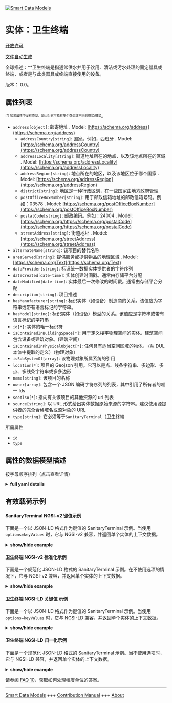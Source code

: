 <!-- 10-Header -->    
[![Smart Data Models](https://smartdatamodels.org/wp-content/uploads/2022/01/SmartDataModels_logo.png "Logo")](https://smartdatamodels.org)    
实体：卫生终端    
=======<!-- /10-Header -->    
<!-- 15-License -->    
[开放许可](https://github.com/smart-data-models//dataModel.S4BLDG/blob/master/SanitaryTerminal/LICENSE.md)    
[文件自动生成](https://docs.google.com/presentation/d/e/2PACX-1vTs-Ng5dIAwkg91oTTUdt8ua7woBXhPnwavZ0FxgR8BsAI_Ek3C5q97Nd94HS8KhP-r_quD4H0fgyt3/pub?start=false&loop=false&delayms=3000#slide=id.gb715ace035_0_60)    
<!-- /15-License -->    
<!-- 20-Description -->    
全球描述：**卫生终端是指通常供水并用于饮用、清洁或污水处理的固定器具或终端，或者是与此类器具或终端直接使用的设备。    
版本： 0.0。    
<!-- /20-Description -->    
<!-- 30-PropertiesList -->    
## 属性列表    
<sup><sub>[*] 如果属性中没有类型，是因为它可能有多个类型或不同的格式/模式</sub></sup>。    
- `address[object]`: 邮寄地址  . Model: [https://schema.org/address](https://schema.org/address)	- `addressCountry[string]`: 国家。例如，西班牙  . Model: [https://schema.org/addressCountry](https://schema.org/addressCountry)    
	- `addressLocality[string]`: 街道地址所在的地点，以及该地点所在的区域  . Model: [https://schema.org/addressLocality](https://schema.org/addressLocality)    
	- `addressRegion[string]`: 地点所在的地区，以及该地区位于哪个国家  . Model: [https://schema.org/addressRegion](https://schema.org/addressRegion)    
	- `district[string]`: 地区是一种行政区划，在一些国家由地方政府管理      
	- `postOfficeBoxNumber[string]`: 用于邮政信箱地址的邮政信箱号码。例如：03578  . Model: [https://schema.org/postOfficeBoxNumber](https://schema.org/postOfficeBoxNumber)    
	- `postalCode[string]`: 邮政编码。例如：24004  . Model: [https://schema.org/https://schema.org/postalCode](https://schema.org/https://schema.org/postalCode)    
	- `streetAddress[string]`: 街道地址  . Model: [https://schema.org/streetAddress](https://schema.org/streetAddress)    
- `alternateName[string]`: 该项目的替代名称  - `areaServed[string]`: 提供服务或提供物品的地理区域  . Model: [https://schema.org/Text](https://schema.org/Text)- `dataProvider[string]`: 标识统一数据实体提供者的字符序列  - `dateCreated[date-time]`: 实体创建时间戳。通常由存储平台分配  - `dateModified[date-time]`: 实体最后一次修改的时间戳。通常由存储平台分配  - `description[string]`: 项目描述  - `hasManufacturer[string]`: 标识实体（如设备）制造商的关系。该值应为字符串或带有语言标记的字符串。  - `hasModel[string]`: 标识实体（如设备）模型的关系。该值应是字符串或带有语言标记的字符串  - `id[*]`: 实体的唯一标识符  - `isContainedInBuildingSpace[*]`: 用于定义楼宇物理空间的实体。建筑空间包含设备或建筑对象。(建筑空间）  - `isContainedInPhysicalObject[*]`: 任何具有适当空间区域的物体。  (从 DUL 本体中提取的定义）（物理对象）  - `isSubSystemOf[array]`: 该物理对象所属系统的引用  - `location[*]`: 项目的 Geojson 引用。它可以是点、线条字符串、多边形、多点、多线条字符串或多多边形  - `name[string]`: 该项目的名称  - `owner[array]`: 包含一个 JSON 编码字符序列的列表，其中引用了所有者的唯一 Ids  - `seeAlso[*]`: 指向有关该项目的其他资源的 uri 列表  - `source[string]`: 以 URL 形式给出实体数据原始来源的字符串。建议使用源提供者的完全合格域名或源对象的 URL  - `type[string]`: 它必须等于`SanitaryTerminal`（卫生终端  <!-- /30-PropertiesList -->    
<!-- 35-RequiredProperties -->    
所需属性    
- `id`  - `type`  <!-- /35-RequiredProperties -->    
<!-- 40-RequiredProperties -->    
<!-- /40-RequiredProperties -->    
<!-- 50-DataModelHeader -->    
## 属性的数据模型描述    
按字母顺序排列（点击查看详情）    
<!-- /50-DataModelHeader -->    
<!-- 60-ModelYaml -->    
<details><summary><strong>full yaml details</strong></summary>      
```yaml    
SanitaryTerminal:      
  description: 'A sanitary terminal is a fixed appliance or terminal usually supplied with water and used for drinking, cleaning or foul water disposal or that is an item of equipment directly used with such an appliance or terminal.'      
  properties:      
    address:      
      description: The mailing address      
      properties:      
        addressCountry:      
          description: 'The country. For example, Spain'      
          type: string      
          x-ngsi:      
            model: https://schema.org/addressCountry      
            type: Property      
        addressLocality:      
          description: 'The locality in which the street address is, and which is in the region'      
          type: string      
          x-ngsi:      
            model: https://schema.org/addressLocality      
            type: Property      
        addressRegion:      
          description: 'The region in which the locality is, and which is in the country'      
          type: string      
          x-ngsi:      
            model: https://schema.org/addressRegion      
            type: Property      
        district:      
          description: 'A district is a type of administrative division that, in some countries, is managed by the local government'      
          type: string      
          x-ngsi:      
            type: Property      
        postOfficeBoxNumber:      
          description: 'The post office box number for PO box addresses. For example, 03578'      
          type: string      
          x-ngsi:      
            model: https://schema.org/postOfficeBoxNumber      
            type: Property      
        postalCode:      
          description: 'The postal code. For example, 24004'      
          type: string      
          x-ngsi:      
            model: https://schema.org/https://schema.org/postalCode      
            type: Property      
        streetAddress:      
          description: The street address      
          type: string      
          x-ngsi:      
            model: https://schema.org/streetAddress      
            type: Property      
        streetNr:      
          description: Number identifying a specific property on a public street      
          type: string      
          x-ngsi:      
            type: Property      
      type: object      
      x-ngsi:      
        model: https://schema.org/address      
        type: Property      
    alternateName:      
      description: An alternative name for this item      
      type: string      
      x-ngsi:      
        type: Property      
    areaServed:      
      description: The geographic area where a service or offered item is provided      
      type: string      
      x-ngsi:      
        model: https://schema.org/Text      
        type: Property      
    dataProvider:      
      description: A sequence of characters identifying the provider of the harmonised data entity      
      type: string      
      x-ngsi:      
        type: Property      
    dateCreated:      
      description: Entity creation timestamp. This will usually be allocated by the storage platform      
      format: date-time      
      type: string      
      x-ngsi:      
        type: Property      
    dateModified:      
      description: Timestamp of the last modification of the entity. This will usually be allocated by the storage platform      
      format: date-time      
      type: string      
      x-ngsi:      
        type: Property      
    description:      
      description: A description of this item      
      type: string      
      x-ngsi:      
        type: Property      
    hasManufacturer:      
      description: 'A relationship identifying the manufacturer of an entity (e.g., device). The value is expected to be a string or a string with language tag'      
      type: string      
      x-ngsi:      
        type: Property      
    hasModel:      
      description: 'A relationship identifying the model of an entity (e.g., device). The value is expected to be a string or a string with language tag'      
      type: string      
      x-ngsi:      
        type: Property      
    id:      
      anyOf:      
        - description: Identifier format of any NGSI entity      
          maxLength: 256      
          minLength: 1      
          pattern: ^[\w\-\.\{\}\$\+\*\[\]`|~^@!,:\\]+$      
          type: string      
          x-ngsi:      
            type: Property      
        - description: Identifier format of any NGSI entity      
          format: uri      
          type: string      
          x-ngsi:      
            type: Property      
      description: Unique identifier of the entity      
      x-ngsi:      
        type: Property      
    isContainedInBuildingSpace:      
      anyOf:      
        - description: Identifier format of any NGSI entity      
          maxLength: 256      
          minLength: 1      
          pattern: ^[\w\-\.\{\}\$\+\*\[\]`|~^@!,:\\]+$      
          type: string      
          x-ngsi:      
            type: Property      
        - description: Identifier format of any NGSI entity      
          format: uri      
          type: string      
          x-ngsi:      
            type: Property      
      description: An entity used to define the physical spaces of the building. A building space contains devices or building objects. (BuildingSpace)      
      x-ngsi:      
        type: Property      
    isContainedInPhysicalObject:      
      anyOf:      
        - description: Identifier format of any NGSI entity      
          maxLength: 256      
          minLength: 1      
          pattern: ^[\w\-\.\{\}\$\+\*\[\]`|~^@!,:\\]+$      
          type: string      
          x-ngsi:      
            type: Property      
        - description: Identifier format of any NGSI entity      
          format: uri      
          type: string      
          x-ngsi:      
            type: Property      
      description: Any Object that has a proper space region.  (Definition extracted from DUL ontology) (PhysicalObject)      
      x-ngsi:      
        type: Property      
    isSubSystemOf:      
      description: A reference to a system(s) that this Physical Object is part of      
      items:      
        anyOf:      
          - description: Identifier format of any NGSI entity      
            maxLength: 256      
            minLength: 1      
            pattern: ^[\w\-\.\{\}\$\+\*\[\]`|~^@!,:\\]+$      
            type: string      
            x-ngsi:      
              type: Property      
          - description: Identifier format of any NGSI entity      
            format: uri      
            type: string      
            x-ngsi:      
              type: Property      
        description: Unique identifier of the entity      
        x-ngsi:      
          type: Property      
      type: array      
      x-ngsi:      
        type: Relationship      
    location:      
      description: 'Geojson reference to the item. It can be Point, LineString, Polygon, MultiPoint, MultiLineString or MultiPolygon'      
      oneOf:      
        - description: Geojson reference to the item. Point      
          properties:      
            bbox:      
              items:      
                type: number      
              minItems: 4      
              type: array      
            coordinates:      
              items:      
                type: number      
              minItems: 2      
              type: array      
            type:      
              enum:      
                - Point      
              type: string      
          required:      
            - type      
            - coordinates      
          title: GeoJSON Point      
          type: object      
          x-ngsi:      
            type: GeoProperty      
        - description: Geojson reference to the item. LineString      
          properties:      
            bbox:      
              items:      
                type: number      
              minItems: 4      
              type: array      
            coordinates:      
              items:      
                items:      
                  type: number      
                minItems: 2      
                type: array      
              minItems: 2      
              type: array      
            type:      
              enum:      
                - LineString      
              type: string      
          required:      
            - type      
            - coordinates      
          title: GeoJSON LineString      
          type: object      
          x-ngsi:      
            type: GeoProperty      
        - description: Geojson reference to the item. Polygon      
          properties:      
            bbox:      
              items:      
                type: number      
              minItems: 4      
              type: array      
            coordinates:      
              items:      
                items:      
                  items:      
                    type: number      
                  minItems: 2      
                  type: array      
                minItems: 4      
                type: array      
              type: array      
            type:      
              enum:      
                - Polygon      
              type: string      
          required:      
            - type      
            - coordinates      
          title: GeoJSON Polygon      
          type: object      
          x-ngsi:      
            type: GeoProperty      
        - description: Geojson reference to the item. MultiPoint      
          properties:      
            bbox:      
              items:      
                type: number      
              minItems: 4      
              type: array      
            coordinates:      
              items:      
                items:      
                  type: number      
                minItems: 2      
                type: array      
              type: array      
            type:      
              enum:      
                - MultiPoint      
              type: string      
          required:      
            - type      
            - coordinates      
          title: GeoJSON MultiPoint      
          type: object      
          x-ngsi:      
            type: GeoProperty      
        - description: Geojson reference to the item. MultiLineString      
          properties:      
            bbox:      
              items:      
                type: number      
              minItems: 4      
              type: array      
            coordinates:      
              items:      
                items:      
                  items:      
                    type: number      
                  minItems: 2      
                  type: array      
                minItems: 2      
                type: array      
              type: array      
            type:      
              enum:      
                - MultiLineString      
              type: string      
          required:      
            - type      
            - coordinates      
          title: GeoJSON MultiLineString      
          type: object      
          x-ngsi:      
            type: GeoProperty      
        - description: Geojson reference to the item. MultiLineString      
          properties:      
            bbox:      
              items:      
                type: number      
              minItems: 4      
              type: array      
            coordinates:      
              items:      
                items:      
                  items:      
                    items:      
                      type: number      
                    minItems: 2      
                    type: array      
                  minItems: 4      
                  type: array      
                type: array      
              type: array      
            type:      
              enum:      
                - MultiPolygon      
              type: string      
          required:      
            - type      
            - coordinates      
          title: GeoJSON MultiPolygon      
          type: object      
          x-ngsi:      
            type: GeoProperty      
      x-ngsi:      
        type: GeoProperty      
    name:      
      description: The name of this item      
      type: string      
      x-ngsi:      
        type: Property      
    owner:      
      description: A List containing a JSON encoded sequence of characters referencing the unique Ids of the owner(s)      
      items:      
        anyOf:      
          - description: Identifier format of any NGSI entity      
            maxLength: 256      
            minLength: 1      
            pattern: ^[\w\-\.\{\}\$\+\*\[\]`|~^@!,:\\]+$      
            type: string      
            x-ngsi:      
              type: Property      
          - description: Identifier format of any NGSI entity      
            format: uri      
            type: string      
            x-ngsi:      
              type: Property      
        description: Unique identifier of the entity      
        x-ngsi:      
          type: Property      
      type: array      
      x-ngsi:      
        type: Property      
    seeAlso:      
      description: list of uri pointing to additional resources about the item      
      oneOf:      
        - items:      
            format: uri      
            type: string      
          minItems: 1      
          type: array      
        - format: uri      
          type: string      
      x-ngsi:      
        type: Property      
    source:      
      description: 'A sequence of characters giving the original source of the entity data as a URL. Recommended to be the fully qualified domain name of the source provider, or the URL to the source object'      
      type: string      
      x-ngsi:      
        type: Property      
    type:      
      description: It must be equal to `SanitaryTerminal`      
      enum:      
        - SanitaryTerminal      
      type: string      
      x-ngsi:      
        type: Property      
  required:      
    - id      
    - type      
  type: object      
  x-derived-from: "https://saref.etsi.org/saref4bldg/v1.1.2/#s4bldg:SanitaryTerminal"      
  x-disclaimer: 'Redistribution and use in source and binary forms, with or without modification, are permitted  provided that the license conditions are met. Copyleft (c) 2022 Contributors to Smart Data Models Program'      
  x-license-url: https://github.com/smart-data-models/dataModel.S4BLDG/blob/master/SanitaryTerminal/LICENSE.md      
  x-model-schema: https://smart-data-models.github.com/dataModel.SAREF4BLDG/SanitaryTerminal/schema.json      
  x-model-tags: SAREF SanitaryTerminal      
  x-version: 0.0.      
```    
</details>      
<!-- /60-ModelYaml -->    
<!-- 70-MiddleNotes -->    
<!-- /70-MiddleNotes -->    
<!-- 80-Examples -->    
## 有效载荷示例    
#### SanitaryTerminal NGSI-v2 键值示例    
下面是一个以 JSON-LD 格式作为键值的 SanitaryTerminal 示例。当使用 `options=keyValues` 时，它与 NGSI-v2 兼容，并返回单个实体的上下文数据。    
<details><summary><strong>show/hide example</strong></summary>      
```json  
{  
  "id": "urn:ngsi-ld:SanitaryTerminal:20b8a439-6d14-4ebe-9409-a214de328393",  
  "type": "SanitaryTerminal",  
  "isContainedInBuildingSpace": "urn:ngsi-ld:BuildingSpace:d8af40f0-e0e6-473e-ad4a-a01ae2a79758",  
  "isContainedInPhysicalObject": "urn:ngsi-ld:PhysicalObject:a81c7856-2fab-45f7-8ffa-673c0c2fc7d8",  
  "isSubSystemOf": [  
    "urn:ngsi-ld:System:245aa0ba-f6a6-4dbe-b157-a89c32ab4a55",  
    "urn:ngsi-ld:System:65767b7c-3b4f-4e91-8c0e-549b9bbe51e5",  
    "urn:ngsi-ld:System:1ecfc5db-1e20-4010-8672-c34c9cce1f87"  
  ],  
  "hasManufacturer": "SanitaryTerminal Company Inc.",  
  "hasModel": "SanitaryTerminal 0.1.2",  
  "dateCreated": "2023-01-25T19:17:40Z",  
  "dateModified": "2023-01-25T15:30:27Z",  
  "source": "Import",  
  "name": "SanitaryTerminal",  
  "alternateName": "SanitaryTerminal type 2",  
  "description": "SanitaryTerminal of limited SanitaryTerminal types",  
  "dataProvider": "IFC file"  
}  
```  
</details>    
#### 卫生终端 NGSI-v2 标准化示例    
下面是一个规范化 JSON-LD 格式的 SanitaryTerminal 示例。在不使用选项的情况下，它与 NGSI-v2 兼容，并返回单个实体的上下文数据。    
<details><summary><strong>show/hide example</strong></summary>      
```json  
{  
  "id": "urn:ngsi-ld:SanitaryTerminal:2dbfd521-b27a-41a9-8adf-b0e70b6a9a7c",  
  "type": "SanitaryTerminal",  
  "isContainedInBuildingSpace": {  
    "type": "Text",  
    "value": "urn:ngsi-ld:BuildingSpace:91e3b22e-33b2-4e27-ba5b-85b251e3a4b4"  
  },  
  "isContainedInPhysicalObject": {  
    "type": "Text",  
    "value": "urn:ngsi-ld:PhysicalObject:86dd7d1b-66e7-4360-978d-d01db9c20f50"  
  },  
  "isSubSystemOf": {  
    "type": "StructuredValue",  
    "value": [  
      "urn:ngsi-ld:System:23859177-84c8-48f6-bb33-f6e52f379970",  
      "urn:ngsi-ld:System:c71ced74-ad67-4f75-9d36-8349c022ca13",  
      "urn:ngsi-ld:System:507f6aae-c155-4a68-8644-9769eea30354"  
    ]  
  },  
  "hasManufacturer": {  
    "type": "Text",  
    "value": "SanitaryTerminal Company Inc."  
  },  
  "hasModel": {  
    "type": "Text",  
    "value": "SanitaryTerminal 0.1.2"  
  },  
  "dateCreated": {  
    "type": "DateTime",  
    "value": "2023-01-26T00:35:19.7620529+01:00"  
  },  
  "dateModified": {  
    "type": "DateTime",  
    "value": "2023-01-25T18:14:05.8045463+01:00"  
  },  
  "source": {  
    "type": "Text",  
    "value": "Import"  
  },  
  "name": {  
    "type": "Text",  
    "value": "SanitaryTerminal"  
  },  
  "alternateName": {  
    "type": "Text",  
    "value": "SanitaryTerminal type 2"  
  },  
  "description": {  
    "type": "Text",  
    "value": "SanitaryTerminal of limited SanitaryTerminal types"  
  },  
  "dataProvider": {  
    "type": "Text",  
    "value": "IFC file"  
  }  
}  
```  
</details>    
#### 卫生终端 NGSI-LD 关键值 示例    
下面是一个以 JSON-LD 格式作为键值的 SanitaryTerminal 示例。当使用 `options=keyValues` 时，它与 NGSI-LD 兼容，并返回单个实体的上下文数据。    
<details><summary><strong>show/hide example</strong></summary>      
```json  
{  
  "id": "urn:ngsi-ld:SanitaryTerminal:ee567cf0-7c70-4e21-8bb1-23176564eb16",  
  "type": "SanitaryTerminal",  
  "isContainedInBuildingSpace": "urn:ngsi-ld:BuildingSpace:843ec523-c57f-4767-82c7-773b4d43f09c",  
  "isContainedInPhysicalObject": "urn:ngsi-ld:PhysicalObject:1d5f831d-80b5-435c-b879-d6dc756513cf",  
  "isSubSystemOf": [  
    "urn:ngsi-ld:System:5ac2c646-559f-4e5e-ad08-0cbbcf980f0a",  
    "urn:ngsi-ld:System:7dd8b72b-749a-4c8b-aca5-7540f346df24",  
    "urn:ngsi-ld:System:d41521f6-e2be-47d0-b446-dd136d978332"  
  ],  
  "hasManufacturer": "SanitaryTerminal Company Inc.",  
  "hasModel": "SanitaryTerminal 0.1.2",  
  "dateCreated": "2023-01-26T10:07:39Z",  
  "dateModified": "2023-01-25T16:51:50Z",  
  "source": "Import",  
  "name": "SanitaryTerminal",  
  "alternateName": "SanitaryTerminal type 2",  
  "description": "SanitaryTerminal of limited SanitaryTerminal types",  
  "dataProvider": "IFC file",  
  "@context": [  
    "https://raw.githubusercontent.com/smart-data-models/dataModel.S4BLDG/master/context.jsonld",  
    "https://uri.etsi.org/ngsi-ld/v1/ngsi-ld-core-context.jsonld"  
  ]  
}  
```  
</details>    
#### 卫生终端 NGSI-LD 归一化示例    
下面是一个规范化 JSON-LD 格式的 SanitaryTerminal 示例。当不使用选项时，它与 NGSI-LD 兼容，并返回单个实体的上下文数据。    
<details><summary><strong>show/hide example</strong></summary>      
```json  
{  
  "id": "urn:ngsi-ld:SanitaryTerminal:8124ba72-078a-47b1-b09d-8ec4a7dc13c7",  
  "type": "SanitaryTerminal",  
  "isContainedInBuildingSpace": {  
    "type": "Relationship",  
    "object": "urn:ngsi-ld:BuildingSpace:a391c678-15b7-4570-a954-958436fbef48"  
  },  
  "isContainedInPhysicalObject": {  
    "type": "Relationship",  
    "object": "urn:ngsi-ld:PhysicalObject:b133d789-668b-4b6f-b42f-8906a2f30e78"  
  },  
  "isSubSystemOf": [  
    {  
      "type": "Relationship",  
      "object": "urn:ngsi-ld:System:0556162c-4448-45c2-9920-28199c38d32a"  
    },  
    {  
      "type": "Relationship",  
      "object": "urn:ngsi-ld:System:31b4154c-ca94-4b6d-b8f8-c29b9d6bef77"  
    },  
    {  
      "type": "Relationship",  
      "object": "urn:ngsi-ld:System:1e790182-a4ea-4b40-a4ab-2611b896d90b"  
    }  
  ],  
  "hasManufacturer": {  
    "type": "Property",  
    "value": "SanitaryTerminal Company Inc."  
  },  
  "hasModel": {  
    "type": "Property",  
    "value": "SanitaryTerminal 0.1.2"  
  },  
  "dateCreated": {  
    "type": "Property",  
    "value": "2023-01-26T02:24:56Z"  
  },  
  "dateModified": {  
    "type": "Property",  
    "value": "2023-01-26T01:34:29Z"  
  },  
  "source": {  
    "type": "Property",  
    "value": "Import"  
  },  
  "name": {  
    "type": "Property",  
    "value": "SanitaryTerminal"  
  },  
  "alternateName": {  
    "type": "Property",  
    "value": "SanitaryTerminal type 2"  
  },  
  "description": {  
    "type": "Property",  
    "value": "SanitaryTerminal of limited SanitaryTerminal types"  
  },  
  "dataProvider": {  
    "type": "Property",  
    "value": "IFC file"  
  },  
  "@context": [  
    "https://raw.githubusercontent.com/smart-data-models/dataModel.S4BLDG/master/context.jsonld",  
    "https://uri.etsi.org/ngsi-ld/v1/ngsi-ld-core-context.jsonld"  
  ]  
}  
```  
</details><!-- /80-Examples -->    
<!-- 90-FooterNotes -->    
<!-- /90-FooterNotes -->    
<!-- 95-Units -->    
请参阅 [FAQ 10](https://smartdatamodels.org/index.php/faqs/)，获取如何处理幅度单位的答案。    
<!-- /95-Units -->    
<!-- 97-LastFooter -->    
---    
[Smart Data Models](https://smartdatamodels.org) +++ [Contribution Manual](https://bit.ly/contribution_manual) +++ [About](https://bit.ly/Introduction_SDM)<!-- /97-LastFooter -->    
